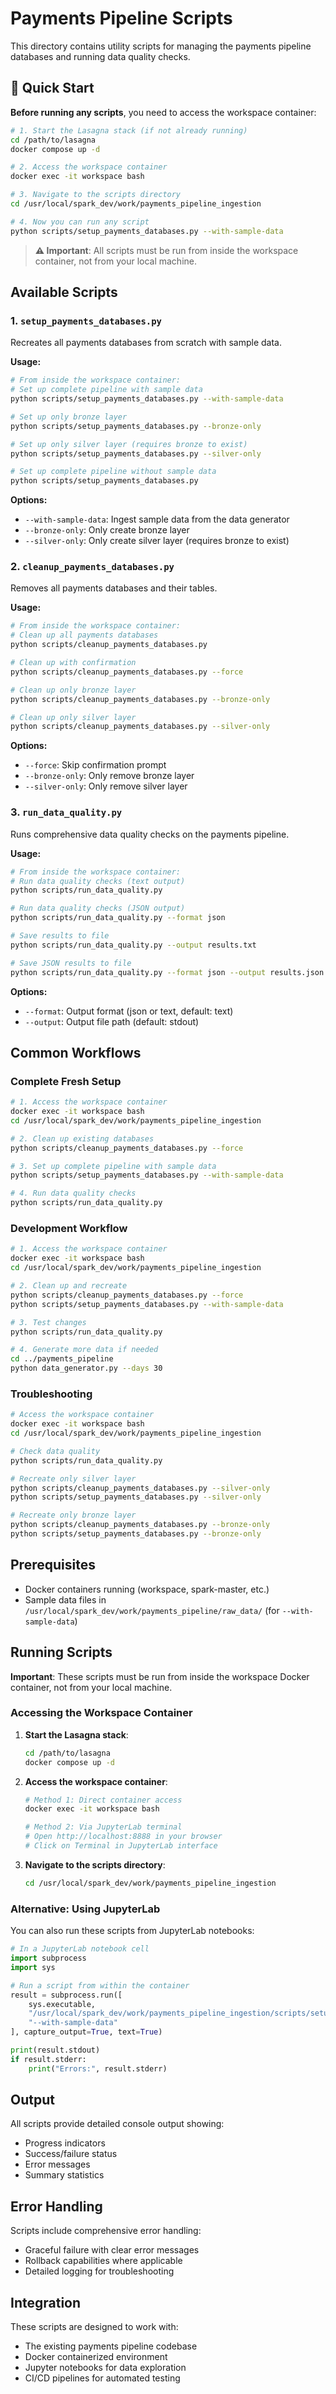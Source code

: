 # Payments Pipeline Scripts

This directory contains utility scripts for managing the payments pipeline databases and running data quality checks.

## 🚀 Quick Start

**Before running any scripts**, you need to access the workspace container:

```bash
# 1. Start the Lasagna stack (if not already running)
cd /path/to/lasagna
docker compose up -d

# 2. Access the workspace container
docker exec -it workspace bash

# 3. Navigate to the scripts directory
cd /usr/local/spark_dev/work/payments_pipeline_ingestion

# 4. Now you can run any script
python scripts/setup_payments_databases.py --with-sample-data
```

> **⚠️ Important**: All scripts must be run from inside the workspace container, not from your local machine.

## Available Scripts

### 1. `setup_payments_databases.py`

Recreates all payments databases from scratch with sample data.

**Usage:**
```bash
# From inside the workspace container:
# Set up complete pipeline with sample data
python scripts/setup_payments_databases.py --with-sample-data

# Set up only bronze layer
python scripts/setup_payments_databases.py --bronze-only

# Set up only silver layer (requires bronze to exist)
python scripts/setup_payments_databases.py --silver-only

# Set up complete pipeline without sample data
python scripts/setup_payments_databases.py
```

**Options:**
- `--with-sample-data`: Ingest sample data from the data generator
- `--bronze-only`: Only create bronze layer
- `--silver-only`: Only create silver layer (requires bronze to exist)

### 2. `cleanup_payments_databases.py`

Removes all payments databases and their tables.

**Usage:**
```bash
# From inside the workspace container:
# Clean up all payments databases
python scripts/cleanup_payments_databases.py

# Clean up with confirmation
python scripts/cleanup_payments_databases.py --force

# Clean up only bronze layer
python scripts/cleanup_payments_databases.py --bronze-only

# Clean up only silver layer
python scripts/cleanup_payments_databases.py --silver-only
```

**Options:**
- `--force`: Skip confirmation prompt
- `--bronze-only`: Only remove bronze layer
- `--silver-only`: Only remove silver layer

### 3. `run_data_quality.py`

Runs comprehensive data quality checks on the payments pipeline.

**Usage:**
```bash
# From inside the workspace container:
# Run data quality checks (text output)
python scripts/run_data_quality.py

# Run data quality checks (JSON output)
python scripts/run_data_quality.py --format json

# Save results to file
python scripts/run_data_quality.py --output results.txt

# Save JSON results to file
python scripts/run_data_quality.py --format json --output results.json
```

**Options:**
- `--format`: Output format (json or text, default: text)
- `--output`: Output file path (default: stdout)

## Common Workflows

### Complete Fresh Setup
```bash
# 1. Access the workspace container
docker exec -it workspace bash
cd /usr/local/spark_dev/work/payments_pipeline_ingestion

# 2. Clean up existing databases
python scripts/cleanup_payments_databases.py --force

# 3. Set up complete pipeline with sample data
python scripts/setup_payments_databases.py --with-sample-data

# 4. Run data quality checks
python scripts/run_data_quality.py
```

### Development Workflow
```bash
# 1. Access the workspace container
docker exec -it workspace bash
cd /usr/local/spark_dev/work/payments_pipeline_ingestion

# 2. Clean up and recreate
python scripts/cleanup_payments_databases.py --force
python scripts/setup_payments_databases.py --with-sample-data

# 3. Test changes
python scripts/run_data_quality.py

# 4. Generate more data if needed
cd ../payments_pipeline
python data_generator.py --days 30
```

### Troubleshooting
```bash
# Access the workspace container
docker exec -it workspace bash
cd /usr/local/spark_dev/work/payments_pipeline_ingestion

# Check data quality
python scripts/run_data_quality.py

# Recreate only silver layer
python scripts/cleanup_payments_databases.py --silver-only
python scripts/setup_payments_databases.py --silver-only

# Recreate only bronze layer
python scripts/cleanup_payments_databases.py --bronze-only
python scripts/setup_payments_databases.py --bronze-only
```

## Prerequisites

- Docker containers running (workspace, spark-master, etc.)
- Sample data files in `/usr/local/spark_dev/work/payments_pipeline/raw_data/` (for `--with-sample-data`)

## Running Scripts

**Important**: These scripts must be run from inside the workspace Docker container, not from your local machine.

### Accessing the Workspace Container

1. **Start the Lasagna stack**:
   ```bash
   cd /path/to/lasagna
   docker compose up -d
   ```

2. **Access the workspace container**:
   ```bash
   # Method 1: Direct container access
   docker exec -it workspace bash
   
   # Method 2: Via JupyterLab terminal
   # Open http://localhost:8888 in your browser
   # Click on Terminal in JupyterLab interface
   ```

3. **Navigate to the scripts directory**:
   ```bash
   cd /usr/local/spark_dev/work/payments_pipeline_ingestion
   ```

### Alternative: Using JupyterLab

You can also run these scripts from JupyterLab notebooks:
```python
# In a JupyterLab notebook cell
import subprocess
import sys

# Run a script from within the container
result = subprocess.run([
    sys.executable, 
    "/usr/local/spark_dev/work/payments_pipeline_ingestion/scripts/setup_payments_databases.py",
    "--with-sample-data"
], capture_output=True, text=True)

print(result.stdout)
if result.stderr:
    print("Errors:", result.stderr)
```

## Output

All scripts provide detailed console output showing:
- Progress indicators
- Success/failure status
- Error messages
- Summary statistics

## Error Handling

Scripts include comprehensive error handling:
- Graceful failure with clear error messages
- Rollback capabilities where applicable
- Detailed logging for troubleshooting

## Integration

These scripts are designed to work with:
- The existing payments pipeline codebase
- Docker containerized environment
- Jupyter notebooks for data exploration
- CI/CD pipelines for automated testing
